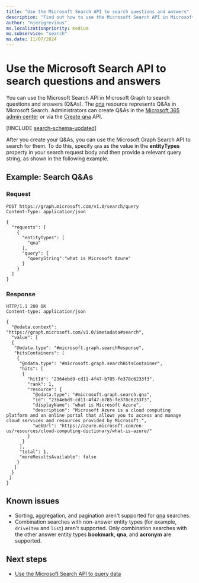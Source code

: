 ```yaml
---
title: "Use the Microsoft Search API to search questions and answers"
description: "Find out how to use the Microsoft Search API in Microsoft Graph to search Q&As."
author: "njerigrevious"
ms.localizationpriority: medium
ms.subservice: "search"
ms.date: 11/07/2024
---
```


# Use the Microsoft Search API to search questions and answers

You can use the Microsoft Search API in Microsoft Graph to search questions and answers (Q&As). The [qna](/graph/api/resources/search-qna) resource represents Q&As in Microsoft Search. Administrators can create Q&As in the [Microsoft 365 admin center](https://admin.microsoft.com/Adminportal/Home#/MicrosoftSearch/qnas) or via the [Create qna](/graph/api/search-searchentity-post-qnas) API.

[!INCLUDE [search-schema-updated](../includes/search-schema-updated.md)]

After you create your Q&As, you can use the Microsoft Graph Search API to search for them. To do this, specify `qna` as the value in the **entityTypes** property in your search request body and then provide a relevant query string, as shown in the following example.

## Example: Search Q&As

### Request

```HTTP
POST https://graph.microsoft.com/v1.0/search/query
Content-Type: application/json

{
  "requests": [
    {
      "entityTypes": [
        "qna"
      ],
      "query": {
        "queryString":"what is Microsoft Azure"
      }
    }
  ]
}
```

### Response

```HTTP
HTTP/1.1 200 OK
Content-type: application/json

{
  "@odata.context": "https://graph.microsoft.com/v1.0/$metadata#search",
  "value": [
  {
   "@odata.type": "#microsoft.graph.searchResponse",
   "hitsContainers": [
    {
     "@odata.type": "#microsoft.graph.searchHitsContainer",
     "hits": [
      {
        "hitId": "2364ebd9-cd11-4f47-b785-fe378c6233f3",
        "rank": 1,
        "resource": {
          "@odata.type": "#microsoft.graph.search.qna",
          "id": "2364ebd9-cd11-4f47-b785-fe378c6233f3",
          "displayName": "what is Microsoft Azure",
          "description": "Microsoft Azure is a cloud computing platform and an online portal that allows you to access and manage cloud services and resources provided by Microsoft.",
          "webUrl": "https://azure.microsoft.com/en-us/resources/cloud-computing-dictionary/what-is-azure/"
        }
      }
     ],
     "total": 1,
     "moreResultsAvailable": false
    }
   ]
  }
 ]
}
```

## Known issues

- Sorting, aggregation, and pagination aren't supported for [qna](/graph/api/resources/search-qna) searches.
- Combination searches with non-answer entity types (for example, `driveItem` and `list`) aren't supported. Only combination searches with the other answer entity types **bookmark**, **qna**, and **acronym** are supported.

## Next steps

- [Use the Microsoft Search API to query data](/graph/api/resources/search-api-overview)
